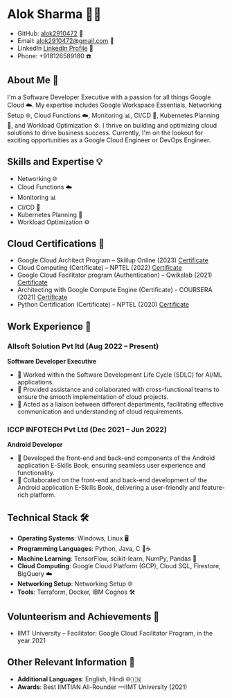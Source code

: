 # Alok Sharma 👨‍💻

- GitHub: [alok2910472](https://github.com/alok2910472) 🚀
- Email: alok2910472@gmail.com 📧
- LinkedIn [LinkedIn Profile](https://www.linkedin.com/in/your-linkedin-profile/) 🔗
- Phone: +918126589180 ☎️

## About Me 🚀

I'm a Software Developer Executive with a passion for all things Google Cloud ☁️. My expertise includes Google Workspace Essentials, Networking Setup 🌐, Cloud Functions ☁️, Monitoring 📊, CI/CD 🚀, Kubernetes Planning 🌟, and Workload Optimization ⚙️. I thrive on building and optimizing cloud solutions to drive business success. Currently, I'm on the lookout for exciting opportunities as a Google Cloud Engineer or DevOps Engineer.

## Skills and Expertise 💡

- Networking 🌐
- Cloud Functions ☁️
- Monitoring 📊
- CI/CD 🚀
- Kubernetes Planning 🌟
- Workload Optimization ⚙️

## Cloud Certifications 🌟

- Google Cloud Architect Program – Skillup Online (2023) [Certificate]([https://drive.google.com/file/d/1DSexPE64nQcmX7wb_CvqrANfHd3ORhDQ/view])
- Cloud Computing (Certificate) – NPTEL (2022) [Certificate](https://link-to-certificate)
- Google Cloud Facilitator program (Authentication) – Qwikslab (2021) [Certificate](https://link-to-certificate)
- Architecting with Google Compute Engine (Certificate) - COURSERA (2021) [Certificate](https://link-to-certificate)
- Python Certification (Certificate) – NPTEL (2020) [Certificate](https://link-to-certificate)

## Work Experience 💼

### Allsoft Solution Pvt ltd (Aug 2022 – Present)

**Software Developer Executive**

- 🌟 Worked within the Software Development Life Cycle (SDLC) for AI/ML applications.
- 🚀 Provided assistance and collaborated with cross-functional teams to ensure the smooth implementation of cloud projects.
- 🔗 Acted as a liaison between different departments, facilitating effective communication and understanding of cloud requirements.

### ICCP INFOTECH Pvt Ltd (Dec 2021 – Jun 2022)

**Android Developer**

- 📱 Developed the front-end and back-end components of the Android application E-Skills Book, ensuring seamless user experience and functionality.
- 🌟 Collaborated on the front-end and back-end development of the Android application E-Skills Book, delivering a user-friendly and feature-rich platform.

## Technical Stack 🛠️

- **Operating Systems**: Windows, Linux 🖥️
- **Programming Languages**: Python, Java, C 🐍☕
- **Machine Learning**: TensorFlow, scikit-learn, NumPy, Pandas 🧠
- **Cloud Computing**: Google Cloud Platform (GCP), Cloud SQL, Firestore, BigQuery ☁️
- **Networking Setup**: Networking Setup 🌐
- **Tools**: Terraform, Docker, IBM Cognos 🛠️

## Volunteerism and Achievements 🌟

- IIMT University – Facilitator: Google Cloud Facilitator Program, in the year 2021

## Other Relevant Information 📌

- **Additional Languages**: English, Hindi 🌐🇮🇳
- **Awards**: Best IIMTIAN All-Rounder —IIMT University (2021)
